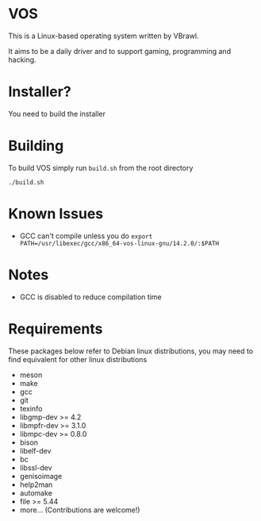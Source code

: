 # VOS

This is a Linux-based operating system written by VBrawl.

It aims to be a daily driver and to support gaming, programming and hacking.

# Installer?

You need to build the installer

# Building

To build VOS simply run `build.sh` from the root directory

```
./build.sh
```

# Known Issues

* GCC can't compile unless you do `export PATH=/usr/libexec/gcc/x86_64-vos-linux-gnu/14.2.0/:$PATH`

# Notes

* GCC is disabled to reduce compilation time

# Requirements

These packages below refer to Debian linux distributions, you may
need to find equivalent for other linux distributions

* meson
* make
* gcc
* git
* texinfo
* libgmp-dev >= 4.2
* libmpfr-dev >= 3.1.0
* libmpc-dev >= 0.8.0
* bison
* libelf-dev
* bc
* libssl-dev
* genisoimage
* help2man
* automake
* file >= 5.44
* more... (Contributions are welcome!)
